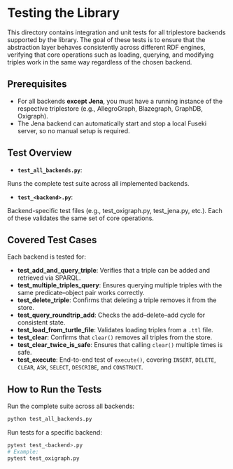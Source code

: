 # Testing the Library
This directory contains integration and unit tests for all triplestore backends supported by the library.
The goal of these tests is to ensure that the abstraction layer behaves consistently across different RDF engines, verifying that core operations such as loading, querying, and modifying triples work in the same way regardless of the chosen backend.


## Prerequisites
- For all backends **except Jena**, you must have a running instance of the respective triplestore (e.g., AllegroGraph, Blazegraph, GraphDB, Oxigraph).
- The Jena backend can automatically start and stop a local Fuseki server, so no manual setup is required.

## Test Overview
- **`test_all_backends.py`**:

Runs the complete test suite across all implemented backends.
- **`test_<backend>.py`**:

Backend-specific test files (e.g., test_oxigraph.py, test_jena.py, etc.).
Each of these validates the same set of core operations.


## Covered Test Cases
Each backend is tested for:
- **test_add_and_query_triple**: Verifies that a triple can be added and retrieved via SPARQL.
- **test_multiple_triples_query**: Ensures querying multiple triples with the same predicate–object pair works correctly.
- **test_delete_triple**: Confirms that deleting a triple removes it from the store.
- **test_query_roundtrip_add**: Checks the add–delete–add cycle for consistent state.
- **test_load_from_turtle_file**: Validates loading triples from a `.ttl` file.
- **test_clear**: Confirms that `clear()` removes all triples from the store.
- **test_clear_twice_is_safe**: Ensures that calling `clear()` multiple times is safe.
- **test_execute**: End-to-end test of `execute()`, covering `INSERT`, `DELETE`, `CLEAR`, `ASK`, `SELECT`, `DESCRIBE`, and `CONSTRUCT`.



## How to Run the Tests
Run the complete suite across all backends:
```bash
python test_all_backends.py
```

Run tests for a specific backend:
```bash
pytest test_<backend>.py
# Example:
pytest test_oxigraph.py
```

